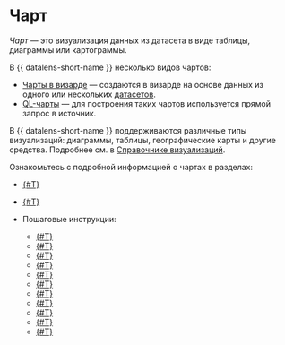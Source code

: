 # Чарт

_Чарт_ — это визуализация данных из датасета в виде таблицы, диаграммы или картограммы.

В {{ datalens-short-name }} несколько видов чартов:

* [Чарты в визарде](./dataset-based-charts.md) — создаются в визарде на основе данных из одного или нескольких [датасетов](../../dataset/index.md).
* [QL-чарты](./ql-charts.md) — для построения таких чартов используется прямой запрос в источник.

В {{ datalens-short-name }} поддерживаются различные типы визуализаций: диаграммы, таблицы, географические карты и другие средства. Подробнее см. в [Справочнике визуализаций](../../visualization-ref/index.md).

Ознакомьтесь с подробной информацией о чартах в разделах:

* [{#T}](./settings.md)
* [{#T}](./measure-values.md)
* Пошаговые инструкции:

  * [{#T}](../../operations/chart/create-chart.md)
  * [{#T}](../../operations/chart/create-sql-chart.md)
  * [{#T}](../../operations/chart/replace-dataset.md)
  * [{#T}](../../operations/chart/add-description.md)
  * [{#T}](../../operations/chart/add-hierarchy.md)
  * [{#T}](../../operations/chart/config-chart-navigator.md)
  * [{#T}](../../operations/chart/chart-null-settings.md)
  * [{#T}](../../operations/chart/create-palette.md)
  * [{#T}](../../operations/chart/add-parameters.md)
  * [{#T}](../../operations/chart/add-guid.md)
  * [{#T}](../../operations/chart/add-parameter-chart.md)
